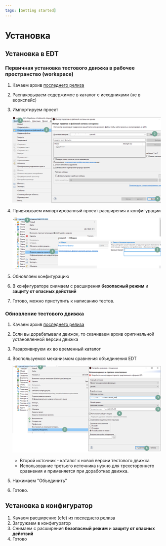 ```yaml
---
tags: [Getting started]
---
```


# Установка

## Установка в EDT

### Первичная установка тестового движка в рабочее пространство (workspace)

1. Качаем архив [последнего релиза](https://github.com/bia-technologies/yaxunit/releases/latest)
2. Распаковываем содержимое в каталог с исходниками (не в воркспейс)
3. Импортируем проект

   ![Импорт проекта](images/project-import.png)
4. Привязываем импортированный проект расширения к конфигурации

   ![Связь с базовым проектом](images/link-base-project.png)

5. Обновляем конфигурацию
6. В конфигураторе снимаем с расширения **безопасный режим** и **защиту от опасных действий**
7. Готово, можно приступить к написанию тестов.

### Обновление тестового движка

1. Качаем архив [последнего релиза](https://github.com/bia-technologies/yaxunit/releases/latest)
2. Если вы дорабатывали движок, то скачиваем архив оригинальной установленной версии движка
3. Разархивируем их во временный каталог
4. Воспользуемся механизмом сравнения объединения EDT

    ![Сравнение объединение](images/compare.png)
   * Второй источник - каталог к новой версии тестового движка
   * Использование третьего источника нужно для трехстороннего сравнения и применяется при доработках движка.
5. Нажимаем "Объединить"
6. Готово.

## Установка в конфигуратор

1. Качаем расширение (cfe) из [последнего релиза](https://github.com/bia-technologies/yaxunit/releases/latest)
2. Загружаем в конфигуратор
3. Снимаем с расширения **безопасный режим** и **защиту от опасных действий**
4. Готово
